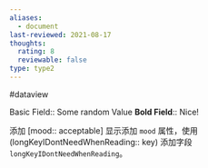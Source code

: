 ```yaml
---
aliases:
  - document
last-reviewed: 2021-08-17
thoughts:
  rating: 8
  reviewable: false
type: type2
---
```

#dataview

Basic Field:: Some random Value
**Bold Field**:: Nice!

添加 [mood:: acceptable] 显示添加 `mood` 属性，使用 (longKeyIDontNeedWhenReading:: key) 添加字段 `longKeyIDontNeedWhenReading`。